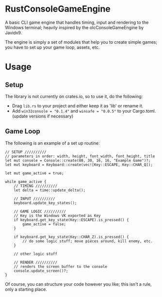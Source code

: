 # RustConsoleGameEngine
A basic CLI game engine that handles timing, input and rendering to the Windows terminal; heavily inspired by the olcConsoleGameEngine by Javidx9.

The engine is simply a set of modules that help you to create simple games; you have to set up your game loop, assets, etc.

# Usage
## Setup
The library is not currently on crates.io, so to use it, do the following:
- Drag `lib.rs` to your project and either keep it as 'lib' or rename it.
- Add `win32console = "0.1.4"` and `winsafe = "0.0.5"` to your Cargo.toml. (update versions if necessary)

## Game Loop
The following is an example of a set up routine:

```
// SETUP //////////
// parameters in order: width, height, font_width, font_height, title
let mut console = Console::create(80, 30, 16, 16, "Example Game")?;
let mut keyboard = Keyboard::create(vec![Key::ESCAPE, Key::CHAR_Q]);

let mut game_active = true;

while game_active {
    // TIMING //////////
    let delta = time::update_delta();

    // INPUT //////////
    keyboard.update_key_states();

    // GAME LOGIC //////////
    // Key is the Windows VK exported as Key
    if keyboard.get_key_state(Key::ESCAPE).is_pressed() {
        game_active = false;
    }

    if keyboard.get_key_state(Key::CHAR_Z).is_pressed() {
        // do some logic stuff; move pieces around, kill enemy, etc.
    }

    // other logic stuff

    // RENDER //////////
    // renders the screen buffer to the console
    console.update_screen()?;
}
```

Of course, you can structure your code however you like; this isn't a rule, only a starting place.